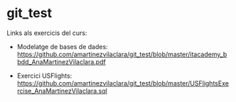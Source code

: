 # git_test

Links als exercicis del curs:

- Modelatge de bases de dades:
https://github.com/amartinezvilaclara/git_test/blob/master/itacademy_bbdd_AnaMartinezVilaclara.pdf

- Exercici USFlights:
https://github.com/amartinezvilaclara/git_test/blob/master/USFlightsExercise_AnaMartinezVilaclara.sql
